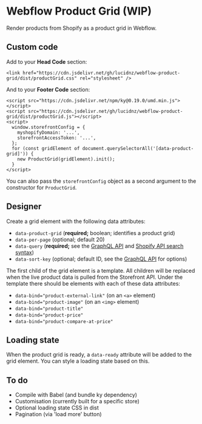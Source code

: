 Webflow Product Grid (WIP)
==========================

Render products from Shopify as a product grid in Webflow.


Custom code
-----------

Add to your **Head Code** section:

    <link href="https://cdn.jsdelivr.net/gh/lucidnz/webflow-product-grid/dist/productGrid.css" rel="stylesheet" />

And to your **Footer Code** section:

    <script src="https://cdn.jsdelivr.net/npm/ky@0.19.0/umd.min.js"></script>
    <script src="https://cdn.jsdelivr.net/gh/lucidnz/webflow-product-grid/dist/productGrid.js"></script>
    <script>
      window.storefrontConfig = {
        myshopifyDomain: '...',
        storefrontAccessToken: '...',
      };
      for (const gridElement of document.querySelectorAll('[data-product-grid]')) {
        new ProductGrid(gridElement).init();
      }
    </script>

You can also pass the `storefrontConfig` object as a second argument to the
constructor for `ProductGrid`.


Designer
--------

Create a grid element with the following data attributes:

* `data-product-grid` (**required;** boolean; identifies a product grid)
* `data-per-page` (optional; default 20)
* `data-query` (**required;** see the [GraphQL API][1] and [Shopify API search syntax][2])
* `data-sort-key` (optional; default ID, see the [GraphQL API][3] for options)

[1]: https://shopify.dev/docs/storefront-api/reference/queryroot#products-2020-01
[2]: https://shopify.dev/concepts/about-apis/search-syntax
[3]: https://shopify.dev/docs/storefront-api/reference/object/productsortkeys

The first child of the grid element is a template. All children will be replaced
when the live product data is pulled from the Storefront API. Under the template
there should be elements with each of these data attributes:

* `data-bind="product-external-link"` (on an `<a>` element)
* `data-bind="product-image"` (on an `<img>` element)
* `data-bind="product-title"`
* `data-bind="product-price"`
* `data-bind="product-compare-at-price"`


Loading state
-------------

When the product grid is ready, a `data-ready` attribute will be added to the
grid element. You can style a loading state based on this.


To do
-----

* Compile with Babel (and bundle ky dependency)
* Customisation (currently built for a specific store)
* Optional loading state CSS in dist
* Pagination (via 'load more' button)
